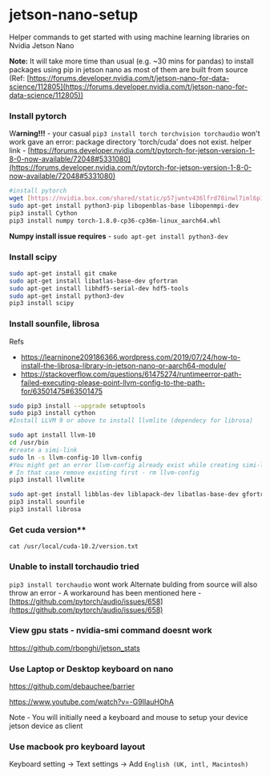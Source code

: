 # jetson-nano-setup
Helper commands to get started with using machine learning libraries on Nvidia Jetson Nano

**Note:** It will take more time than usual (e.g. ~30 mins for pandas) to install packages using pip in jetson nano as most of them are built from source (Ref: [https://forums.developer.nvidia.com/t/jetson-nano-for-data-science/112805](https://forums.developer.nvidia.com/t/jetson-nano-for-data-science/112805))

### Install pytorch

W**arning!!!** - your casual `pip3 install torch torchvision torchaudio` won't work gave an error: package directory 'torch/cuda' does not exist. 
helper link - [https://forums.developer.nvidia.com/t/pytorch-for-jetson-version-1-8-0-now-available/72048#5331080](https://forums.developer.nvidia.com/t/pytorch-for-jetson-version-1-8-0-now-available/72048#5331080)

```bash
#install pytorch 
wget [https://nvidia.box.com/shared/static/p57jwntv436lfrd78inwl7iml6p13fzh.whl](https://nvidia.box.com/shared/static/p57jwntv436lfrd78inwl7iml6p13fzh.whl) -O torch-1.8.0-cp36-cp36m-linux_aarch64.whl
sudo apt-get install python3-pip libopenblas-base libopenmpi-dev
pip3 install Cython
pip3 install numpy torch-1.8.0-cp36-cp36m-linux_aarch64.whl
```

**Numpy install issue requires** - `sudo apt-get install python3-dev`

### Install scipy

```bash
sudo apt-get install git cmake
sudo apt-get install libatlas-base-dev gfortran
sudo apt-get install libhdf5-serial-dev hdf5-tools
sudo apt-get install python3-dev
pip3 install scipy
```

### Install sounfile, librosa
Refs
- https://learninone209186366.wordpress.com/2019/07/24/how-to-install-the-librosa-library-in-jetson-nano-or-aarch64-module/
- https://stackoverflow.com/questions/61475274/runtimeerror-path-failed-executing-please-point-llvm-config-to-the-path-for/63501475#63501475

```bash
sudo pip3 install --upgrade setuptools
sudo pip3 install cython
#Install LLVM 9 or above to install llvmlite (dependecy for librosa)

sudo apt install llvm-10
cd /usr/bin
#create a simi-link 
sudo ln -s llvm-config-10 llvm-config
#You might get an error llvm-config already exist while creating simi-link
# In that case remove existing first - rm llvm-config
pip3 install llvmlite

sudo apt-get install libblas-dev liblapack-dev libatlas-base-dev gfortran
pip3 install sounfile
pip3 install librosa
```

### Get cuda version** 
`cat /usr/local/cuda-10.2/version.txt` 

### Unable to install torchaudio tried

`pip3 install torchaudio` wont work
Alternate bulding from source will also throw an error - 
A workaround has been mentioned here - [https://github.com/pytorch/audio/issues/658](https://github.com/pytorch/audio/issues/658)

### View gpu stats - nvidia-smi command doesnt work
https://github.com/rbonghi/jetson_stats

### Use Laptop or Desktop keyboard on nano 
https://github.com/debauchee/barrier

https://www.youtube.com/watch?v=-G9IIauHOhA

Note - You will initially need a keyboard and mouse to setup your device jetson device as client 

### Use macbook pro keyboard layout 
Keyboard setting -> Text settings -> Add `English (UK, intl, Macintosh)`


